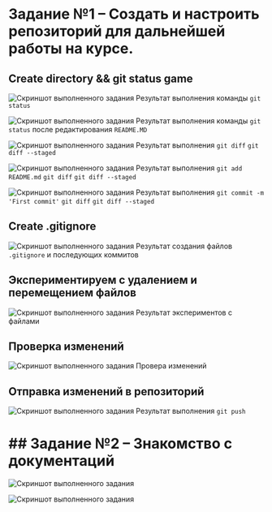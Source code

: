 # Задание №1 – Создать и настроить репозиторий для дальнейшей работы на курсе.
## Create directory && git status game

![Скриншот выполненного задания](assets/Pasted%20image%2020211111191250.png)
Результат выполнения команды `git status`

![Скриншот выполненного задания](assets/Pasted%20image%2020211111191325.png)
Результат выполнения команды `git status` после редактирования `README.MD`

![Скриншот выполненного задания](assets/Pasted%20image%2020211111191638.png)
Результат выполнения `git diff` `git diff --staged`

![Скриншот выполненного задания](assets/Pasted%20image%2020211111191845.png)
Результат выполнения `git add README.md` `git diff` `git diff --staged`

![Скриншот выполненного задания](assets/Pasted%20image%2020211111192047.png)
Результат выполнения `git commit -m 'First commit'` `git diff` `git diff --staged`

## Create __.gitignore__

![Скриншот выполненного задания](assets/Pasted%20image%2020211111193305.png)
Результат создания файлов `.gitignore` и последующих коммитов

## Экспериментируем с удалением и перемещением файлов
![Скриншот выполненного задания](assets/Pasted%20image%2020211111194355.png)
Результат экспериментов с файлами

## Проверка изменений
![Скриншот выполненного задания](assets/Pasted%20image%2020211111194657.png)
Провера изменений

## Отправка изменений в репозиторий
![Скриншот выполненного задания](assets/Pasted%20image%2020211111195727.png)
Результат выполнения `git push`

# ## Задание №2 – Знакомство с документаций

![Скриншот выполненного задания](assets/Pasted%20image%2020211111200834.png)

![Скриншот выполненного задания](assets/Pasted%20image%2020211111200943.png)



















